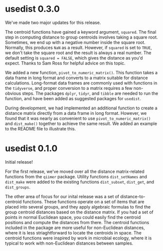 # usedist 0.3.0

We've made two major updates for this release.

The centroid functions have gained a keyword argument, `squared`. The final
step in computing distance to group centroids involves taking a square root.
Sometimes, we end up with a negative number inside the square root. Normally,
this produces `NaN` as a result. However, if `squared` is set to `TRUE`, we
don't take the square root and the result is always a real number. The default
setting is `squared = FALSE`, which gives the distance as you'd expect. Thanks
to Sam Ross for helpful advice on this topic.

We added a new function, `pivot_to_numeric_matrix()`. This function takes a
data frame in long format and converts to a matrix suitable for distance
calculations. Long-format data frames are commonly used with functions in the
`tidyverse`, and proper conversion to a matrix requires a few non-obvious
steps. The packages `dplyr`, `tidyr`, and `tibble` are needed to run the
function, and have been added as suggested packages for `usedist`.

During development, we had implemented an additional function to create a
distance matrix directly from a data frame in long format. However, we found
that it was nearly as convenient to use `pivot_to_numeric_matrix()` and
`dist_make()` together to achieve the same result. We added an example to the
README file to illustrate this.

# usedist 0.1.0

Initial release!

For the first release, we've moved over all the distance matrix-related
functions from the `qiimer` package.  Utility functions `dist_setNames` and
`dist_make` were added to the existing functions `dist_subset`, `dist_get`, and
`dist_groups`.

The other area of focus for our inital release was a set of distance-to-centroid
functions.  These functions operate on a set of items that are placed into
several groups, and they apply algebraic formulas to find the group centroid
distances based on the distance matrix.  If you had a set of points in normal
Euclidean space, you could easily find the centroid positions and compute the
distances from there.  The centroid functions included in the package are more
useful for non-Euclidean distances, where it is less striaghtforward to locate
the centroids in space.  The centroid functions were inspired by work in
microbial ecology, where it is typical to work with non-Euclidean distances
between samples.
